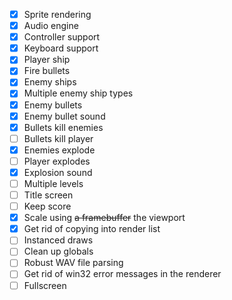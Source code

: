 - [x] Sprite rendering
- [x] Audio engine
- [x] Controller support
- [x] Keyboard support
- [x] Player ship
- [x] Fire bullets
- [x] Enemy ships
- [x] Multiple enemy ship types
- [x] Enemy bullets
- [x] Enemy bullet sound
- [x] Bullets kill enemies
- [ ] Bullets kill player
- [x] Enemies explode
- [ ] Player explodes
- [x] Explosion sound
- [ ] Multiple levels
- [ ] Title screen
- [ ] Keep score
- [x] Scale using ~~a framebuffer~~ the viewport
- [x] Get rid of copying into render list
- [ ] Instanced draws
- [ ] Clean up globals 
- [ ] Robust WAV file parsing
- [ ] Get rid of win32 error messages in the renderer
- [ ] Fullscreen